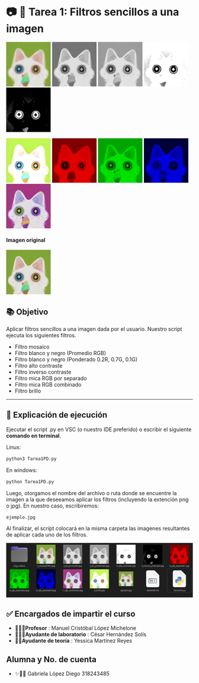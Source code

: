 # 📷 🌱 Tarea 1: Filtros sencillos a una imagen

<!-- Muestra tres imágenes en un mismo renglón -->
<p>
  <img src="img_readme/1_mosaicoFiltro.jpg"  width="120"/>
  <img src="img_readme/2_bn_promedio.jpg"  width="120"/>
  <img src="img_readme/3_bn_ponderado.jpg" width="120"/>
    <img src="img_readme/4_alto_contraste.jpg"  width="120"/>
  <img src="img_readme/5_inverso_contraste.jpg"  width="120"/>
</p>

<p>

  <img src="img_readme/8_brillo.jpg" width="120"/>
  <img src="img_readme/6_rgb_separado1.jpg"  width="120"/>
  <img src="img_readme/6_rgb_separado2.jpg"  width="120"/>
  <img src="img_readme/6_rgb_separado3.jpg" width="120"/>
  <img src="img_readme/7_rgb_combinado.jpg"  width="120"/>
</p>

<p>
<h4>Imagen original</h4>
<img src="img_readme/ejemplo.jpg"  width="120"/>
</p>


## 📚 Objetivo 

Aplicar filtros sencillos a una imagen dada por el usuario. Nuestro script ejecuta los siguientes filtros. 

* Filtro mosaico
* Filtro blanco y negro (Promedio RGB)
* Filtro blanco y negro (Ponderado 0.2R, 0.7G, 0.1G)
* Filtro alto contraste 
* Filtro inverso contraste 
* Filtro mica RGB por separado 
* Filtro mica RGB combinado
* Filtro brillo

---

## 📌 Explicación de ejecución

Ejecutar el script .py en VSC (o nuestro IDE preferido) o escribir el siguiente **comando en terminal**.

Linux:

``` bash
python3 Tarea1PD.py
```

En windows:

``` bash
python Tarea1PD.py
```

Luego, otorgamos el nombre del archivo o ruta donde se encuentre la imagen a la que deseeamos aplicar los filtros (incluyendo la extención png o jpg). En nuestro caso, escribiremos: 

``` bash
ejemplo.jpg
```
Al finalizar, el script colocará en la misma carpeta las imagenes resultantes de aplicar cada uno de los filtros. 

<img src="img_readme/ss.png" width=650>






## ✅ Encargados de impartir el curso

* 👨🏻‍🏫**Profesor** : Manuel Cristóbal López Michelone
* 👨🏻‍💻**Ayudante de laboratorio** : César Hernández Solís
* 👩🏻**Ayudante de teoría** : Yessica Martínez Reyes








## Alumna y No. de cuenta

* ✨👩🏻 Gabriela López Diego 318243485